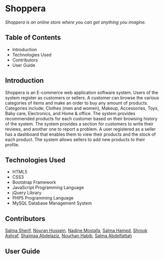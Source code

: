 # Shoppera
*Shoppera is an online store where you can get anything you imagine.*

## Table of Contents
- Introduction
- Technologies Used
- Contributors
- User Guide

## Introduction

Shoppera is an E-commerce web application software system. Users of the system register as customers or sellers. A customer can browse the various categories of items and make an order to buy any amount of products. Categories include; Clothes (men and women), Makeup, Accessories, Toys, Baby care, Electronics, and Home & office. The system provides recommended products for each customer based on their browsing history of the system. The system provides a section for customers to write their reviews, and another one to report a problem. A user registered as a seller has a dashboard that enables them to view their products and the stock of each product. The system allows sellers to add new products to their profile.

## Technologies Used
- HTML5
- CSS3
- Bootstrap Framework
- JavaScript Programming Language
- jQuery Library
- PHP5 Programming Language
- MySQL Database Management System

## Contributors
[Salma Sherif](https://github.com/Salmasherif33), [Nouran Hussein](https://github.com/NouranHussein), [Nadine Mostafa](https://github.com/nadinemostafa1-9), [Salma Hamed](https://github.com/Salma-Hamed), [Shrouk Ashraf](https://github.com/Shrouk-hub), [Shaimaa Abdelaziz](https://github.com/shimaa88), [Nourhan Habib](https://github.com/nourhan91), [Salma Abdelfattah](https://github.com/salma77)

## User Guide
